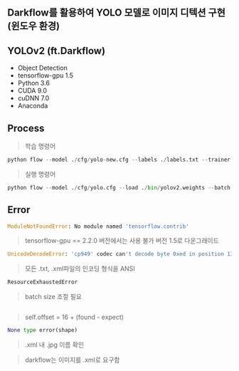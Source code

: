 ## Darkflow를 활용하여 YOLO 모델로 이미지 디텍션 구현(윈도우 환경)



## YOLOv2 (ft.Darkflow)

- Object Detection
- tensorflow-gpu 1.5
- Python 3.6
- CUDA 9.0
- cuDNN 7.0
- Anaconda



## Process

> 학습 명령어

```python
python flow --model ./cfg/yolo-new.cfg --labels ./labels.txt --trainer adam --dataset ./data/datasets/airpot/ --annotation ./data/annotations/airpot/ --train --summary ./logs --batch 1 --epoch 100 --save 50 --keep 5 --lr 1e-04 --gpu 0.4
```



> 실행 명령어

```python
python flow --model ./cfg/yolo.cfg --load ./bin/yolov2.weights --batch 5 --gpu 0.4 --imgdir ./data/datasets/
```





## Error

```python
ModuleNotFoundError: No module named 'tensorflow.contrib'
```

>  tensorflow-gpu == 2.2.0 버전에서는 사용 불가 버전 1.5로 다운그래이드



```python
UnicodeDecodeError: 'cp949' codec can't decode byte 0xed in position 132: illegal multibyte sequence
```

> 모든 .txt, .xml파일의 인코딩 형식을 ANSI



```python
ResourceExhaustedError
```

> batch size 조절 필요



```python

```

> self.offset = 16 + (found - expect)



```python
None type error(shape)
```

>  .xml 내 .jpg 이름 확인



> darkflow는 이미지를 .xml로 요구함

 